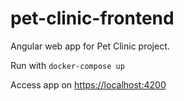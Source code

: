 # pet-clinic-frontend
Angular web app for Pet Clinic project.

Run with `docker-compose up`

Access app on [https://localhost:4200](https://localhost:4200)
